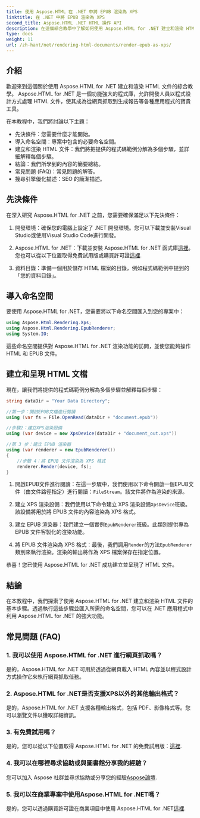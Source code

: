 ```yaml
---
title: 使用 Aspose.HTML 在 .NET 中將 EPUB 渲染為 XPS
linktitle: 在 .NET 中將 EPUB 渲染為 XPS
second_title: Aspose.HTML .NET HTML 操作 API
description: 在這個綜合教學中了解如何使用 Aspose.HTML for .NET 建立和渲染 HTML 文件。深入了解 HTML 操作、網頁抓取等領域。
type: docs
weight: 11
url: /zh-hant/net/rendering-html-documents/render-epub-as-xps/
---
```


## 介紹

歡迎來到這個關於使用 Aspose.HTML for .NET 建立和渲染 HTML 文件的綜合教學。 Aspose.HTML for .NET 是一個功能強大的程式庫，允許開發人員以程式設計方式處理 HTML 文件，使其成為從網頁抓取到生成報告等各種應用程式的寶貴工具。

在本教程中，我們將討論以下主題：
- 先決條件：您需要什麼才能開始。
- 導入命名空間：專案中包含的必要命名空間。
- 建立和渲染 HTML 文件：我們將把提供的程式碼範例分解為多個步驟，並詳細解釋每個步驟。
- 結論：我們所學到的內容的簡要總結。
- 常見問題 (FAQ)：常見問題的解答。
- 搜尋引擎優化描述：SEO 的簡潔描述。

## 先決條件

在深入研究 Aspose.HTML for .NET 之前，您需要確保滿足以下先決條件：

1. 開發環境：確保您的電腦上設定了 .NET 開發環境。您可以下載並安裝Visual Studio或使用Visual Studio Code進行開發。

2.  Aspose.HTML for .NET：下載並安裝 Aspose.HTML for .NET 函式庫[這裡](https://releases.aspose.com/html/net/)。您也可以從以下位置取得免費試用版或購買許可證[這裡](https://purchase.aspose.com/buy).

3. 資料目錄：準備一個用於儲存 HTML 檔案的目錄，例如程式碼範例中提到的「您的資料目錄」。

## 導入命名空間

要使用 Aspose.HTML for .NET，您需要將以下命名空間匯入到您的專案中：

```csharp
using Aspose.Html.Rendering.Xps;
using Aspose.Html.Rendering.EpubRenderer;
using System.IO;
```

這些命名空間提供對 Aspose.HTML for .NET 渲染功能的訪問，並使您能夠操作 HTML 和 EPUB 文件。

## 建立和呈現 HTML 文檔

現在，讓我們將提供的程式碼範例分解為多個步驟並解釋每個步驟：

```csharp
string dataDir = "Your Data Directory";

//第一步：開啟EPUB文檔進行閱讀
using (var fs = File.OpenRead(dataDir + "document.epub"))

//步驟2：建立XPS渲染設備
using (var device = new XpsDevice(dataDir + "document_out.xps"))

//第 3 步：建立 EPUB 渲染器
using (var renderer = new EpubRenderer())
{
    //步驟 4：將 EPUB 文件渲染為 XPS 格式
    renderer.Render(device, fs);
}
```

1. 開啟EPUB文件進行閱讀：在這一步驟中，我們使用以下命令開啟一個EPUB文件（由文件路徑指定）進行閱讀：`FileStream`。該文件將作為渲染的來源。

2. 建立 XPS 渲染設備：我們使用以下命令建立 XPS 渲染設備`XpsDevice`班級。該設備將用於將 EPUB 文件的內容渲染為 XPS 格式。

3. 建立 EPUB 渲染器：我們建立一個實例`EpubRenderer`班級。此類別提供專為 EPUB 文件客製化的渲染功能。

4. 將 EPUB 文件渲染為 XPS 格式：最後，我們調用`Render`的方法`EpubRenderer`類別來執行渲染。渲染的輸出將作為 XPS 檔案保存在指定位置。

恭喜！您已使用 Aspose.HTML for .NET 成功建立並呈現了 HTML 文件。

## 結論

在本教程中，我們探索了使用 Aspose.HTML for .NET 建立和渲染 HTML 文件的基本步驟。透過執行這些步驟並匯入所需的命名空間，您可以在 .NET 應用程式中利用 Aspose.HTML for .NET 的強大功能。

## 常見問題 (FAQ)

### 1. 我可以使用 Aspose.HTML for .NET 進行網頁抓取嗎？

是的，Aspose.HTML for .NET 可用於透過從網頁載入 HTML 內容並以程式設計方式操作它來執行網頁抓取任務。

### 2. Aspose.HTML for .NET是否支援XPS以外的其他輸出格式？

是的，Aspose.HTML for .NET 支援各種輸出格式，包括 PDF、影像格式等。您可以瀏覽文件以獲取詳細資訊。

### 3. 有免費試用嗎？

是的，您可以從以下位置取得 Aspose.HTML for .NET 的免費試用版：[這裡](https://releases.aspose.com/).

### 4. 我可以在哪裡尋求協助或與圖書館分享我的經驗？

您可以加入 Aspose 社群並尋求協助或分享您的經驗[Aspose論壇](https://forum.aspose.com/).

### 5. 我可以在商業專案中使用Aspose.HTML for .NET嗎？

是的，您可以透過購買許可證在商業項目中使用 Aspose.HTML for .NET[這裡](https://purchase.aspose.com/buy).

